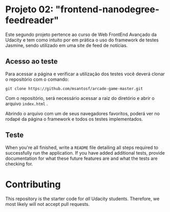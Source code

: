 # Projeto 02: "frontend-nanodegree-feedreader"

Este segundo projeto pertence ao curso de Web FrontEnd Avançado da Udacity e tem como intuito por em prática o uso do framework de testes Jasmine, sendo utilizado em uma site de feed de notícias.

## Acesso ao teste

Para acessar a página e verificar a utilização dos testes você deverá clonar o repositório com o comando:

`git clone https://github.com/msantosf/arcade-game-master.git`

Com o repositório, será necessário acessar a raiz do diretório e abrir o arquivo `index.html` .

Abrindo o arquivo com um de seus navegadores favoritos, poderá ver no rodapé da página o framework e todos os testes implementados.

## Teste



When you're all finished, write a `README` file detailing all steps required to successfully run the application. If you have added additional tests, provide documentation for what these future features are and what the tests are checking for.

# Contributing

This repository is the starter code for _all_ Udacity students. Therefore, we most likely will not accept pull requests.
